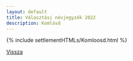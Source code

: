 ```yaml
---
layout: default
title: Választási névjegyzék 2022
description: Komlósd
---
```


{% include settlementHTMLs/Komloosd.html %}

[Vissza](./)